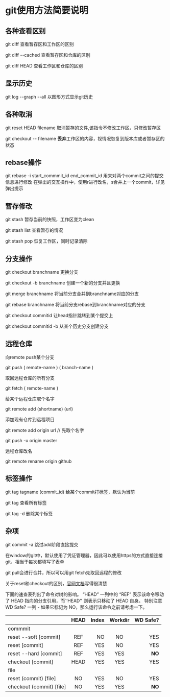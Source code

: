 # git使用方法简要说明

## 各种查看区别

git diff 查看暂存区和工作区的区别

git diff --cached 查看暂存区和仓库的区别

git diff HEAD 查看工作区和仓库的区别

## 显示历史

git log --graph --all 以图形方式显示git历史

## 各种取消

git reset HEAD filename 取消暂存的文件,该指令不修改工作区，只修改暂存区

git checkout -- filename **丢弃**工作区的内容，视情况恢复到版本库或者暂存区的状态

## rebase操作

git rebase -i start_commmit_id end_commit_id 用来对两个commit之间的提交信息进行修改
在弹出的交互操作中，使用r进行改名，s合并上一个commit，详见弹出提示

## 暂存修改

git stash 暂存当前的快照，工作区变为clean

git stash list 查看暂存的情况   

git stash pop 恢复工作区，同时记录清除


## 分支操作

git checkout branchname 更换分支

git checkout -b branchname 创建一个新的分支并且更换

git merge branchname 将当前分支合并到branchname对应的分支

git rebase branchname 将当前分支rebase到branchname对应的分支

git checkout commitid 让head指针跳转到某个提交上

git checkout commitid -b 从某个历史分支创建分支

## 远程仓库

向remote push某个分支

git push ( remote-name ) ( branch-name )

取回远程仓库的所有分支

git fetch ( remote-name )

给某个远程仓库取个名字

git remote add (shortname) (url) 

添加现有仓库到远程项目

git remote add origin url // 先取个名字

git push -u origin master 

远程仓库改名

git remote rename origin github

## 标签操作

git tag tagname (commit_id) 给某个commit打标签，默认为当前

git tag 查看所有标签

git tag -d 删除某个标签

## 杂项 

git commit -a 跳过add阶段直接提交

在window的git中，默认使用了凭证管理器，因此可以使用https的方式直接连接git，相当于每次都填写了表单

git pull会进行合并，所以可以用git fetch先取回远程的修改

关于reset和checkout的区别，[官网文档](https://git-scm.com/book/zh/v2/Git-%E5%B7%A5%E5%85%B7-%E9%87%8D%E7%BD%AE%E6%8F%AD%E5%AF%86)写得很清楚


下面的速查表列出了命令对树的影响。 “HEAD” 一列中的 “REF” 表示该命令移动了 HEAD 指向的分支引用，而`‘HEAD’' 则表示只移动了 HEAD 自身。 特别注意 WD Safe? 一列 - 如果它标记为 NO，那么运行该命令之前请考虑一下。

|  |HEAD|Index|Workdir|WD Safe?|
|---|:--:|---:|:--:|---:|
|commmit|
|reset --soft [commit]| REF| NO| NO| YES|
|reset [commit]| REF| YES| NO| YES|
|reset --hard [commit]| REF| YES| YES| **NO**|
|checkout [commit]| HEAD| YES| YES| YES|
|file|
|reset (commit) [file]| NO| YES| NO| YES|
|checkout (commit) [file]| NO| YES| YES| **NO**|